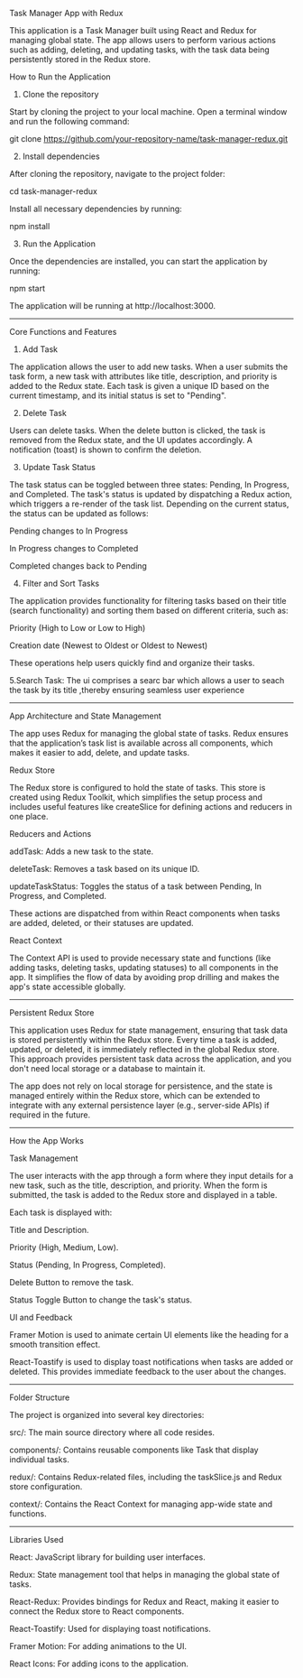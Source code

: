 Task Manager App with Redux

This application is a Task Manager built using React and Redux for managing global state. The app allows users to perform various actions such as adding, deleting, and updating tasks, with the task data being persistently stored in the Redux store.

How to Run the Application

1. Clone the repository

Start by cloning the project to your local machine. Open a terminal window and run the following command:

git clone https://github.com/your-repository-name/task-manager-redux.git

2. Install dependencies

After cloning the repository, navigate to the project folder:

cd task-manager-redux

Install all necessary dependencies by running:

npm install

3. Run the Application

Once the dependencies are installed, you can start the application by running:

npm start

The application will be running at http://localhost:3000.


---

Core Functions and Features

1. Add Task

The application allows the user to add new tasks. When a user submits the task form, a new task with attributes like title, description, and priority is added to the Redux state. Each task is given a unique ID based on the current timestamp, and its initial status is set to "Pending".

2. Delete Task

Users can delete tasks. When the delete button is clicked, the task is removed from the Redux state, and the UI updates accordingly. A notification (toast) is shown to confirm the deletion.

3. Update Task Status

The task status can be toggled between three states: Pending, In Progress, and Completed. The task's status is updated by dispatching a Redux action, which triggers a re-render of the task list. Depending on the current status, the status can be updated as follows:

Pending changes to In Progress

In Progress changes to Completed

Completed changes back to Pending


4. Filter and Sort Tasks

The application provides functionality for filtering tasks based on their title (search functionality) and sorting them based on different criteria, such as:

Priority (High to Low or Low to High)

Creation date (Newest to Oldest or Oldest to Newest)


These operations help users quickly find and organize their tasks.

5.Search Task:
The ui comprises a searc bar which allows a user to seach the task by its title ,thereby ensuring seamless user experience

---

App Architecture and State Management

The app uses Redux for managing the global state of tasks. Redux ensures that the application’s task list is available across all components, which makes it easier to add, delete, and update tasks.

Redux Store

The Redux store is configured to hold the state of tasks. This store is created using Redux Toolkit, which simplifies the setup process and includes useful features like createSlice for defining actions and reducers in one place.

Reducers and Actions

addTask: Adds a new task to the state.

deleteTask: Removes a task based on its unique ID.

updateTaskStatus: Toggles the status of a task between Pending, In Progress, and Completed.


These actions are dispatched from within React components when tasks are added, deleted, or their statuses are updated.

React Context

The Context API is used to provide necessary state and functions (like adding tasks, deleting tasks, updating statuses) to all components in the app. It simplifies the flow of data by avoiding prop drilling and makes the app's state accessible globally.


---

Persistent Redux Store

This application uses Redux for state management, ensuring that task data is stored persistently within the Redux store. Every time a task is added, updated, or deleted, it is immediately reflected in the global Redux store. This approach provides persistent task data across the application, and you don't need local storage or a database to maintain it.

The app does not rely on local storage for persistence, and the state is managed entirely within the Redux store, which can be extended to integrate with any external persistence layer (e.g., server-side APIs) if required in the future.


---

How the App Works

Task Management

The user interacts with the app through a form where they input details for a new task, such as the title, description, and priority. When the form is submitted, the task is added to the Redux store and displayed in a table.

Each task is displayed with:

Title and Description.

Priority (High, Medium, Low).

Status (Pending, In Progress, Completed).

Delete Button to remove the task.

Status Toggle Button to change the task's status.


UI and Feedback

Framer Motion is used to animate certain UI elements like the heading for a smooth transition effect.

React-Toastify is used to display toast notifications when tasks are added or deleted. This provides immediate feedback to the user about the changes.



---

Folder Structure

The project is organized into several key directories:

src/: The main source directory where all code resides.

components/: Contains reusable components like Task that display individual tasks.

redux/: Contains Redux-related files, including the taskSlice.js and Redux store configuration.

context/: Contains the React Context for managing app-wide state and functions.




---

Libraries Used

React: JavaScript library for building user interfaces.

Redux: State management tool that helps in managing the global state of tasks.

React-Redux: Provides bindings for Redux and React, making it easier to connect the Redux store to React components.

React-Toastify: Used for displaying toast notifications.

Framer Motion: For adding animations to the UI.

React Icons: For adding icons to the application.
